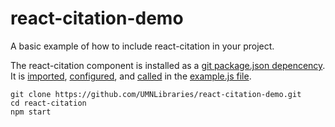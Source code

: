 # react-citation-demo
A basic example of how to include react-citation in your project. 

The react-citation component is installed as a [git package.json depencency](https://github.com/UMNLibraries/react-citation-demo/blob/master/package.json#L15).
It is [imported](https://github.com/UMNLibraries/react-citation-demo/blob/master/example/example.js#L3), [configured](https://github.com/UMNLibraries/react-citation-demo/blob/master/example/example.js#L6-L121), and [called](https://github.com/UMNLibraries/react-citation-demo/blob/master/example/example.js#L130) in the [example.js file](https://github.com/UMNLibraries/react-citation-demo/blob/master/example/example.js).

```
git clone https://github.com/UMNLibraries/react-citation-demo.git
cd react-citation
npm start
```


